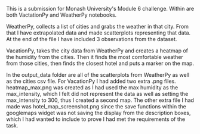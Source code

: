 This is a submission for Monash University's Module 6 challenge. Within are both VactationPy and WeatherPy notebooks.

WeatherPy, collects a list of cities and grabs the weather in that city. From that I have extrapolated data and made
scatterplots representing that data. At the end of the file I have included 3 observations from the dataset.

VacationPy, takes the city data from WeatherPy and creates a heatmap of the humidity from the cities. Then it finds
the most comfortable weather from those cities, then finds the closest hotel and puts a marker on the map.

In the output_data folder are all of the scatterplots from WeatherPy as well as the cities csv file. For VacationPy
I had added two extra .png files. heatmap_max.png was created as I had used the max humidity as the max_intensity, which I felt
did not represent the data as well as setting the max_intensity to 300, thus I created a second map. The other extra file I had made was hotel_map_screenshot.png since the save functions within the googlemaps widget was not
saving the display from the description boxes, which I had wanted to include to prove I had met the requirements of the task.